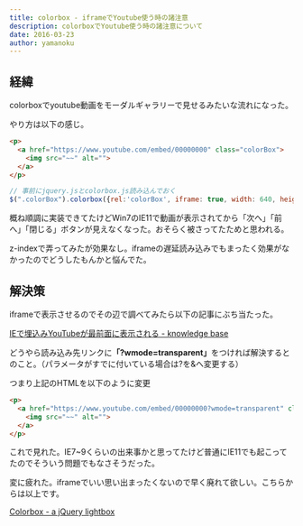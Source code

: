 ```yaml
---
title: colorbox - iframeでYoutube使う時の諸注意
description: colorboxでYoutube使う時の諸注意について
date: 2016-03-23
author: yamanoku
---
```


## 経緯

colorboxでyoutube動画をモーダルギャラリーで見せるみたいな流れになった。

やり方は以下の感じ。

```html
<p>
  <a href="https://www.youtube.com/embed/00000000" class="colorBox">
    <img src="~~" alt="">
  </a>
</p>
```

```js
// 事前にjquery.jsとcolorbox.js読み込んでおく
$(".colorBox").colorbox({rel:'colorBox', iframe: true, width: 640, height: 480, fixed: true, top:'20%',});
```

概ね順調に実装できてたけどWin7のIE11で動画が表示されてから「次へ」「前へ」「閉じる」ボタンが見えなくなった。おそらく被さってたためと思われる。

z-indexで弄ってみたが効果なし。iframeの遅延読み込みでもまったく効果がなかったのでどうしたもんかと悩んでた。

## 解決策

iframeで表示させるのでその辺で調べてみたら以下の記事にぶち当たった。

[IEで埋込みYouTubeが最前面に表示される - knowledge base](http://shinimae.hatenablog.com/entry/2016/01/08/184617)


どうやら読み込み先リンクに<b>「?wmode=transparent」</b>をつければ解決するとのこと。（パラメータがすでに付いている場合は?を&へ変更する）

つまり上記のHTMLを以下のように変更

```html
<p>
  <a href="https://www.youtube.com/embed/00000000?wmode=transparent" class="colorBox">
    <img src="~~" alt="">
  </a>
</p>
```

これで見れた。IE7~9くらいの出来事かと思ってたけど普通にIE11でも起こってたのでそういう問題でもなさそうだった。

変に疲れた。iframeでいい思い出まったくないので早く廃れて欲しい。こちらからは以上です。

[Colorbox - a jQuery lightbox](http://www.jacklmoore.com/colorbox/)

